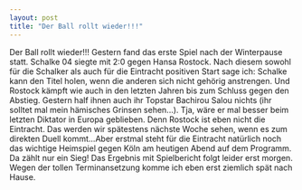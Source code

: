 ```yaml
---
layout: post
title: "Der Ball rollt wieder!!!"
---
```


Der Ball rollt wieder!!! Gestern fand das erste Spiel nach der Winterpause statt. Schalke 04 siegte mit 2:0 gegen Hansa Rostock. Nach diesem sowohl für die Schalker als auch für die Eintracht positiven Start sage ich: Schalke kann den Titel holen, wenn die anderen sich nicht gehörig anstrengen. Und Rostock kämpft wie auch in den letzten Jahren bis zum Schluss gegen den Abstieg. Gestern half ihnen auch ihr Topstar Bachirou Salou nichts (ihr solltet mal mein hämisches Grinsen sehen...). Tja, wäre er mal besser beim letzten Diktator in Europa geblieben. Denn Rostock ist eben nicht die Eintracht. Das werden wir spätestens nächste Woche sehen, wenn es zum direkten Duell kommt...Aber erstmal steht für die Eintracht natürlich noch das wichtige Heimspiel gegen Köln am heutigen Abend auf dem Programm. Da zählt nur ein Sieg! Das Ergebnis mit Spielbericht folgt leider erst morgen. Wegen der tollen Terminansetzung komme ich eben erst ziemlich spät nach Hause.
